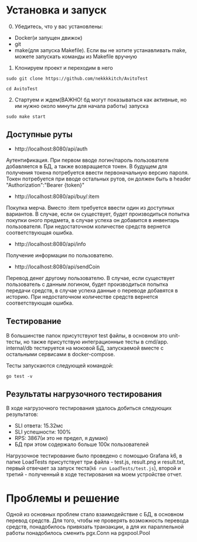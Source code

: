 # Установка и запуск
0. Убедитесь, что у вас установлены:
  - Docker(и запущен движок)
  - git
  - make(для запуска Makefile). Если вы не хотите устанавливать make, можете запускать команды из Makefile вручную
1. Клонируем проект и переходим в него
```
sudo git clone https://github.com/nekkkkitch/AvitoTest
```
```
cd AvitoTest
```
2. Стартуем и ждем(ВАЖНО! бд могут показываться как активные, но им нужно около минуты для начала работы) запуска
```
sudo make start
```

## Доступные руты
- http://localhost:8080/api/auth

Аутентификация.
При первом вводе логин/пароль пользователя добавляется в БД, а также возвращается токен. В будущем для получения токена потребуется ввести первоначальную версию пароля.
Токен потребуется при вводе остальных рутов, он должен быть в header "Authorization":"Bearer {token}"

- http://localhost:8080/api/buy/:item

Покупка мерча.
Вместо :item требуется ввести один из доступных вариантов. В случае, если он существует, будет производиться попытка покупки оного предмета, в случае успеха он добавится в инвентарь пользователя.
При недостаточном количестве средств вернется соответствующая ошибка.

- http://localhost:8080/api/info

Получение информации по пользователю.

- http://localhost:8080/api/sendCoin

Перевод денег другому пользователю. В случае, если существует пользователь с данным логином, будет производиться попытка передачи средств, в случае успеха данные о переводе добавятся в историю. При недостаточном количестве средств вернется соответствующая ошибка.

## Тестирование
В большинстве папок присутствуют test файлы, в основном это unit-тесты, но также присутствую интеграционные тесты в cmd/app. 
internal/db тестируется на моковой БД, запускаемой вместе с остальными сервисами в docker-compose.

Тесты запускаются следующей командой:
```
go test -v
```

## Результаты нагрузочного тестирования
В ходе нагрузочного тестирования удалось добиться следующих результатов:
- SLI ответа: 15.32мс
- SLI успешности: 100%
- RPS: 3867(и это не предел, я думаю)
- БД при этом содержало больше 100к пользователей

Нагрузочное тестирование было проведено с помощью Grafana k6, в папке LoadTests присутствует три файла - test.js, result.png и result.txt, первый отвечает за запуск теста(```k6 run LoadTests/test.js```), второй и третий - полученный в ходе тестирования на моем устройстве отчет.

# Проблемы и решение
Одной из основных проблем стало взаимодействие с БД, в основном перевод средств. Для того, чтобы не проверять возможность перевода средств, понадобилось привязать транзакции, а для их параллельной работы понадобилось сменить pgx.Conn на pgxpool.Pool
